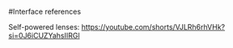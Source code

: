 #Interface references

Self-powered lenses: https://youtube.com/shorts/VJLRh6rhVHk?si=0J6iCUZYahsIIRGl

